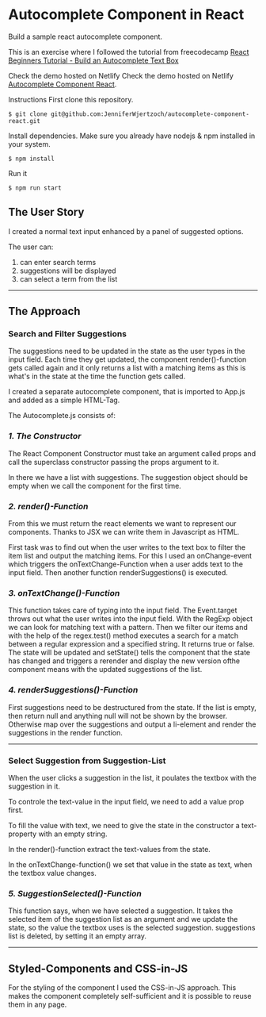 # Autocomplete Component in React

Build a sample react autocomplete component.

This is an exercise where I followed the tutorial from freecodecamp
[React Beginners Tutorial - Build an Autocomplete Text Box](https://www.youtube.com/watch?v=NnpISZANByg)

Check the demo hosted on Netlify Check the demo hosted on Netlify [Autocomplete Component React](https://zealous-kalam-6c0e9c.netlify.app/).

Instructions
First clone this repository.

`$ git clone git@github.com:JenniferWjertzoch/autocomplete-component-react.git`

Install dependencies. Make sure you already have nodejs & npm installed in your system.

`$ npm install`

Run it

`$ npm run start`

## The User Story

I created a normal text input enhanced by a panel of suggested options.

The user can:

1. can enter search terms
2. suggestions will be displayed
3. can select a term from the list

---
## The Approach
### Search and Filter Suggestions
The suggestions need to be updated in the state as the user types in the input field.
Each time they get updated, the component render()-function gets called again and it only returns a list with a matching items as this is what's in the state at the time the function gets called.

I created a separate autocomplete component, that is imported to App.js and added as a simple HTML-Tag.

The Autocomplete.js consists of:

### *1. The Constructor*

The React Component Constructor must take an argument called props and call the superclass constructor passing the props argument to it.

In there we have a list with suggestions. The suggestion object should be empty when we call the component for the first time. 

### *2. render()-Function*

From this we must return the react elements we want to represent our components.
Thanks to JSX we can write them in Javascript as HTML.

First task was to find out when the user writes to the text box to filter the item list and output the matching items.
For this I used an onChange-event which triggers the onTextChange-Function when a user adds text to the input field. Then another function renderSuggestions() is executed.

### *3. onTextChange()-Function*

This function takes care of typing into the input field. The Event.target throws out what the user writes into the input field.
With the RegExp object we can look for matching text with a pattern.
Then we filter our items and with the help of the regex.test() method executes a search for a match between a regular expression and a specified string. It returns true or false.
The state will be updated and setState() tells the component that the state has changed and triggers a rerender and display the new version ofthe component means with the updated suggestions of the list.

### *4. renderSuggestions()-Function*

First suggestions need to be destructured from the state.
If the list is empty, then return null and anything null will not be shown by the browser.
Otherwise map over the suggestions and output a li-element and render the suggestions in the render function.

---
### Select Suggestion from Suggestion-List
When the user clicks a suggestion in the list, it poulates the textbox with the suggestion in it.

To controle the text-value in the input field, we need to add a value prop first.

To fill the value with text, we need to give the state in the constructor a text-property with an empty string.

In the render()-function extract the text-values from the state.

In the onTextChange-function() we set that value in the state as text, when the textbox value changes.

### *5. SuggestionSelected()-Function*

This function says, when we have selected a suggestion.
It takes the selected item of the suggestion list as an argument and we update the state, so the value the textbox uses is the selected suggestion.
suggestions list is deleted, by setting it an empty array.

---
## Styled-Components and CSS-in-JS
For the styling of the component I used the CSS-in-JS approach. This makes the component completely self-sufficient and it is possible to reuse them in any page. 